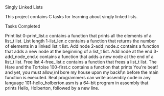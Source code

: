 Singly Linked Lists

This project contains C tasks for learning about singly linked lists.

Tasks Completed

Print list 0-print_list.c contains a function that prints all the elements of a list_t list.
List length 1-list_len.c contains a function that returns the number of elements in a linked list_t list.
Add node 2-add_node.c contains a function that adds a new node at the beginning of a list_t list.
Add node at the end 3-add_node_end.c contains a function that adds a new node at the end of a list_t list.
Free list 4-free_list.c contains a function that frees a list_t list.
The Hare and the Tortoise 100-first.c contains a function that prints You're beat! and yet, you must allow,\nI bore my house upon my back!\n before the main function is executed.
Real programmers can write assembly code in any language 101-hello_holberton.asm is a 64-bit program in assembly that prints Hello, Holberton, followed by a new line.
